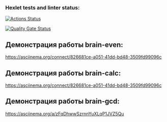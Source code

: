 ### Hexlet tests and linter status:
[![Actions Status](https://github.com/Jackson-JS88/frontend-project-44/actions/workflows/hexlet-check.yml/badge.svg)](https://github.com/Jackson-JS88/frontend-project-44/actions)

[![Quality Gate Status](https://sonarcloud.io/api/project_badges/measure?project=Jackson-JS88_frontend-project-44&metric=alert_status)](https://sonarcloud.io/summary/new_code?id=Jackson-JS88_frontend-project-44)

## Демонстрация работы brain-even:

https://asciinema.org/connect/826681ce-a051-41dd-bd48-3509fd99096c

## Демонстрация работы brain-calc:

https://asciinema.org/connect/826681ce-a051-41dd-bd48-3509fd99096c

## Демонстрация работы brain-gcd:

https://asciinema.org/a/zFqDhwwSzrnnYuXLqP1JVZ5Qu